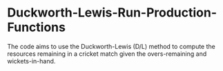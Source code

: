 # Duckworth-Lewis-Run-Production-Functions
The code aims to use the Duckworth-Lewis (D/L) method to compute the resources remaining in a cricket match given the overs-remaining and wickets-in-hand.
